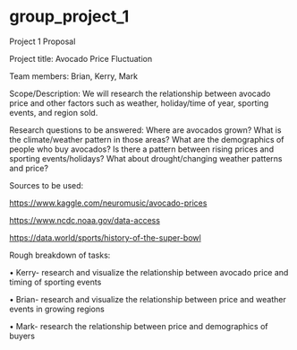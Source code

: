 # group_project_1
Project 1 Proposal

Project title: Avocado Price Fluctuation

Team members: Brian, Kerry, Mark

Scope/Description: We will research the relationship between avocado price and other factors such as weather, holiday/time of year, sporting events, and region sold.

Research questions to be answered:  Where are avocados grown? What is the climate/weather pattern in those areas? What are the demographics of people who buy avocados? Is there a pattern between rising prices and sporting events/holidays? What about drought/changing weather patterns and price?

Sources to be used:

https://www.kaggle.com/neuromusic/avocado-prices

https://www.ncdc.noaa.gov/data-access

https://data.world/sports/history-of-the-super-bowl


Rough breakdown of tasks: 

•	Kerry- research and visualize the relationship between avocado price and timing of sporting events


•	Brian- research and visualize the relationship between price and weather events in growing regions


•	Mark- research the relationship between price and demographics of buyers
